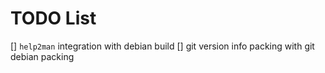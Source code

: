 TODO List
===================================================

[] `help2man` integration with debian build
[] git version info packing with git debian packing
